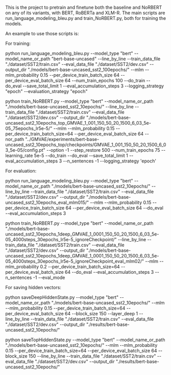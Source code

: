 This is the project to pretrain and finetune both the baseline and NoRBERT on any of its variants, with BERT, RoBERTa and XLM-R. The main scripts are run_language_modeling_bleu.py and train_NoRBERT.py, both for training the models.

An example to use those scripts is:

For training:

python run_language_modeling_bleu.py --model_type "bert" --model_name_or_path "bert-base-uncased" --line_by_line --train_data_file "./dataset/SST2/train.csv" --eval_data_file "./dataset/SST2/dev.csv" --output_dir "./models/bert-base-uncased_sst2_100epochs/" --mlm --mlm_probability 0.15 --per_device_train_batch_size 64 --per_device_eval_batch_size 64 --num_train_epochs 100 --do_train --do_eval --save_total_limit 1 --eval_accumulation_steps 3 --logging_strategy "epoch" --evaluation_strategy "epoch"

python train_NoRBERT.py --model_type "bert" --model_name_or_path "./models/bert-base-uncased_sst2_10epochs/" --line_by_line --train_data_file "./dataset/SST2/train.csv" --eval_data_file "./dataset/SST2/dev.csv" --output_dir "./models/bert-base-uncased_sst2_10epochs_top_GMVAE_1_001_150_50_20_1500_6_03_5e-05_75epochs_lr5e-5/" --mlm --mlm_probability 0.15 --per_device_train_batch_size=64 --per_device_eval_batch_size 64 --nor_path "../GMVAE/experiments/bert-base-uncased_sst2_10epochs_top/checkpoints/GMVAE_1_001_150_50_20_1500_6_03_5e-05/config.pt" --option -1 --step_restore 500 --num_train_epochs 75 --learning_rate 5e-5 --do_train --do_eval --save_total_limit 1 --eval_accumulation_steps 3 --n_sentences -1 --logging_strategy 'epoch'

For evaluation:

python run_language_modeling_bleu.py --model_type "bert" --model_name_or_path "./models/bert-base-uncased_sst2_10epochs/" --line_by_line --train_data_file "./dataset/SST2/train.csv" --eval_data_file "./dataset/SST2/dev.csv" --output_dir "./models/bert-base-uncased_sst2_10epochs_eval_mlm015/" --mlm --mlm_probability 0.15 --per_device_train_batch_size 64 --per_device_eval_batch_size 64 --do_eval --eval_accumulation_steps 3

python train_NoRBERT.py --model_type "bert" --model_name_or_path "./models/bert-base-uncased_sst2_10epochs_1deep_GMVAE_1_0001_150_50_20_1500_6_03_5e-05_4000steps_30epochs_lr5e-5_ignoreCheckpoint/" --line_by_line --train_data_file "./dataset/SST2/train.csv" --eval_data_file "./dataset/SST2/dev.csv" --output_dir "./models/bert-base-uncased_sst2_10epochs_1deep_GMVAE_1_0001_150_50_20_1500_6_03_5e-05_4000steps_30epochs_lr5e-5_ignoreCheckpoint_eval_mlm02/" --mlm --mlm_probability 0.2 --per_device_train_batch_size=64 --per_device_eval_batch_size 64 --do_eval --eval_accumulation_steps 3 --n_sentences -1 --eval_mode


For saving hidden vectors:

python saveDeepHiddenState.py --model_type "bert" --model_name_or_path "./models/bert-base-uncased_sst2_10epochs/" --mlm --mlm_probability 0.15 --per_device_train_batch_size=64 --per_device_eval_batch_size 64 --block_size 150 --layer_deep 1 --line_by_line --train_data_file "./dataset/SST2/train.csv" --eval_data_file "./dataset/SST2/dev.csv" --output_dir "./results/bert-base-uncased_sst2_10epochs/"

python saveTopHiddenState.py --model_type "bert" --model_name_or_path "./models/bert-base-uncased_sst2_10epochs/" --mlm --mlm_probability 0.15 --per_device_train_batch_size=64 --per_device_eval_batch_size 64 --block_size 150 --line_by_line --train_data_file "./dataset/SST2/train.csv" --eval_data_file "./dataset/SST2/dev.csv" --output_dir "./results/bert-base-uncased_sst2_10epochs/"

